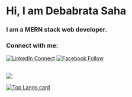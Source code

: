 # Hi, I am Debabrata Saha 
<!-- 😊 -->

### I am a MERN stack web developer. 

<!-- - 🔭 I’m currently working on ... -->
<!-- - 🌱 I’m currently learning ...
- 👯 I’m looking to collaborate on ...
- 🤔 I’m looking for help with ...
- 💬 Ask me about ...
- 📫 How to reach me: ...
- 😄 Pronouns: ...
- ⚡ Fun fact: ... -->
### Connect with me:
[![LinkedIn Connect](https://img.shields.io/badge/%20-Connect-black?color=14171A&labelColor=212121&logo=linkedin&logoColor=ffffff)](https://www.linkedin.com/in/debabrata-saha-26b2b2215/) 
[![Facebook Follow](https://img.shields.io/badge/%20-Follow-black?color=14171A&labelColor=1976d2&logo=facebook&logoColor=ffffff)](https://web.facebook.com/) 
<!-- [![Medium Follow](https://img.shields.io/badge/%20-Follow-black?color=14171A&labelColor=1976d2&logo=medium&logoColor=ffffff)](https://medium.com/)  -->

<br />

<img src="https://github-readme-stats.vercel.app/api?username=DebabrataSaha-570&&show_icons=true&title_color=ffffff&icon_color=bb2acf&text_color=daf7dc&bg_color=151515"/>

[![Top Langs card](https://github-readme-stats.vercel.app/api/top-langs/?username=DebabrataSaha-570&card_width=550&show_icons=true&theme=radical)](https://github.com/DebabrataSaha-570)




